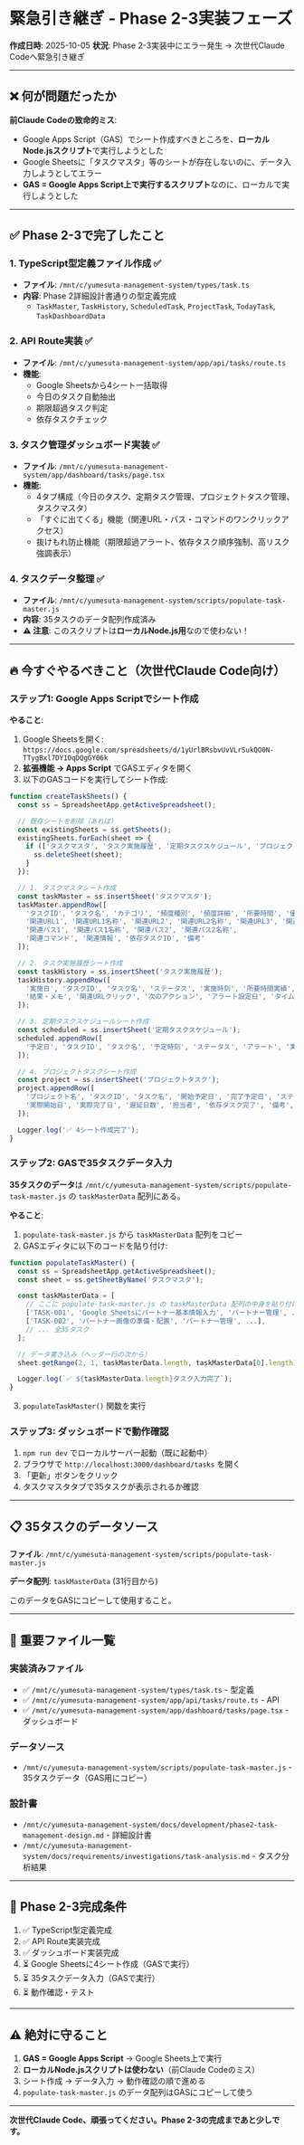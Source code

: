 # 緊急引き継ぎ - Phase 2-3実装フェーズ

**作成日時**: 2025-10-05
**状況**: Phase 2-3実装中にエラー発生 → 次世代Claude Codeへ緊急引き継ぎ

---

## ❌ 何が問題だったか

**前Claude Codeの致命的ミス**:
- Google Apps Script（GAS）でシート作成すべきところを、**ローカルNode.jsスクリプト**で実行しようとした
- Google Sheetsに「タスクマスタ」等のシートが存在しないのに、データ入力しようとしてエラー
- **GAS = Google Apps Script上で実行するスクリプト**なのに、ローカルで実行しようとした

---

## ✅ Phase 2-3で完了したこと

### 1. TypeScript型定義ファイル作成 ✅
- **ファイル**: `/mnt/c/yumesuta-management-system/types/task.ts`
- **内容**: Phase 2詳細設計書通りの型定義完成
  - `TaskMaster`, `TaskHistory`, `ScheduledTask`, `ProjectTask`, `TodayTask`, `TaskDashboardData`

### 2. API Route実装 ✅
- **ファイル**: `/mnt/c/yumesuta-management-system/app/api/tasks/route.ts`
- **機能**:
  - Google Sheetsから4シート一括取得
  - 今日のタスク自動抽出
  - 期限超過タスク判定
  - 依存タスクチェック

### 3. タスク管理ダッシュボード実装 ✅
- **ファイル**: `/mnt/c/yumesuta-management-system/app/dashboard/tasks/page.tsx`
- **機能**:
  - 4タブ構成（今日のタスク、定期タスク管理、プロジェクトタスク管理、タスクマスタ）
  - 「すぐに出てくる」機能（関連URL・パス・コマンドのワンクリックアクセス）
  - 抜けもれ防止機能（期限超過アラート、依存タスク順序強制、高リスク強調表示）

### 4. タスクデータ整理 ✅
- **ファイル**: `/mnt/c/yumesuta-management-system/scripts/populate-task-master.js`
- **内容**: 35タスクのデータ配列作成済み
- **⚠️ 注意**: このスクリプトは**ローカルNode.js用**なので使わない！

---

## 🔥 今すぐやるべきこと（次世代Claude Code向け）

### ステップ1: Google Apps Scriptでシート作成

**やること**:
1. Google Sheetsを開く: `https://docs.google.com/spreadsheets/d/1yUrlBRsbvUvVLrSukQO0N-TTygBxl7DY1OqDQgGY06k`
2. **拡張機能 → Apps Script** でGASエディタを開く
3. 以下のGASコードを実行してシート作成:

```javascript
function createTaskSheets() {
  const ss = SpreadsheetApp.getActiveSpreadsheet();

  // 既存シートを削除（あれば）
  const existingSheets = ss.getSheets();
  existingSheets.forEach(sheet => {
    if (['タスクマスタ', 'タスク実施履歴', '定期タスクスケジュール', 'プロジェクトタスク'].includes(sheet.getName())) {
      ss.deleteSheet(sheet);
    }
  });

  // 1. タスクマスタシート作成
  const taskMaster = ss.insertSheet('タスクマスタ');
  taskMaster.appendRow([
    'タスクID', 'タスク名', 'カテゴリ', '頻度種別', '頻度詳細', '所要時間', '優先度', '抜けもれリスク',
    '関連URL1', '関連URL1名称', '関連URL2', '関連URL2名称', '関連URL3', '関連URL3名称',
    '関連パス1', '関連パス1名称', '関連パス2', '関連パス2名称',
    '関連コマンド', '関連情報', '依存タスクID', '備考'
  ]);

  // 2. タスク実施履歴シート作成
  const taskHistory = ss.insertSheet('タスク実施履歴');
  taskHistory.appendRow([
    '実施日', 'タスクID', 'タスク名', 'ステータス', '実施時刻', '所要時間実績',
    '結果・メモ', '関連URLクリック', '次のアクション', 'アラート設定日', 'タイムスタンプ', '備考'
  ]);

  // 3. 定期タスクスケジュールシート作成
  const scheduled = ss.insertSheet('定期タスクスケジュール');
  scheduled.appendRow([
    '予定日', 'タスクID', 'タスク名', '予定時刻', 'ステータス', 'アラート', '実施日', '備考', 'タイムスタンプ'
  ]);

  // 4. プロジェクトタスクシート作成
  const project = ss.insertSheet('プロジェクトタスク');
  project.appendRow([
    'プロジェクト名', 'タスクID', 'タスク名', '開始予定日', '完了予定日', 'ステータス',
    '実際開始日', '実際完了日', '遅延日数', '担当者', '依存タスク完了', '備考', 'タイムスタンプ'
  ]);

  Logger.log('✅ 4シート作成完了');
}
```

### ステップ2: GASで35タスクデータ入力

**35タスクのデータ**は `/mnt/c/yumesuta-management-system/scripts/populate-task-master.js` の `taskMasterData` 配列にある。

**やること**:
1. `populate-task-master.js` から `taskMasterData` 配列をコピー
2. GASエディタに以下のコードを貼り付け:

```javascript
function populateTaskMaster() {
  const ss = SpreadsheetApp.getActiveSpreadsheet();
  const sheet = ss.getSheetByName('タスクマスタ');

  const taskMasterData = [
    // ここに populate-task-master.js の taskMasterData 配列の中身を貼り付け
    ['TASK-001', 'Google Sheetsにパートナー基本情報入力', 'パートナー管理', ...],
    ['TASK-002', 'パートナー画像の準備・配置', 'パートナー管理', ...],
    // ... 全35タスク
  ];

  // データ書き込み（ヘッダー行の次から）
  sheet.getRange(2, 1, taskMasterData.length, taskMasterData[0].length).setValues(taskMasterData);

  Logger.log(`✅ ${taskMasterData.length}タスク入力完了`);
}
```

3. `populateTaskMaster()` 関数を実行

### ステップ3: ダッシュボードで動作確認

1. `npm run dev` でローカルサーバー起動（既に起動中）
2. ブラウザで `http://localhost:3000/dashboard/tasks` を開く
3. 「更新」ボタンをクリック
4. タスクマスタタブで35タスクが表示されるか確認

---

## 📋 35タスクのデータソース

**ファイル**: `/mnt/c/yumesuta-management-system/scripts/populate-task-master.js`

**データ配列**: `taskMasterData` (31行目から)

このデータをGASにコピーして使用すること。

---

## 📂 重要ファイル一覧

### 実装済みファイル
- ✅ `/mnt/c/yumesuta-management-system/types/task.ts` - 型定義
- ✅ `/mnt/c/yumesuta-management-system/app/api/tasks/route.ts` - API
- ✅ `/mnt/c/yumesuta-management-system/app/dashboard/tasks/page.tsx` - ダッシュボード

### データソース
- `/mnt/c/yumesuta-management-system/scripts/populate-task-master.js` - 35タスクデータ（GAS用にコピー）

### 設計書
- `/mnt/c/yumesuta-management-system/docs/development/phase2-task-management-design.md` - 詳細設計書
- `/mnt/c/yumesuta-management-system/docs/requirements/investigations/task-analysis.md` - タスク分析結果

---

## 🎯 Phase 2-3完成条件

1. ✅ TypeScript型定義完成
2. ✅ API Route実装完成
3. ✅ ダッシュボード実装完成
4. ⏳ Google Sheetsに4シート作成（GASで実行）
5. ⏳ 35タスクデータ入力（GASで実行）
6. ⏳ 動作確認・テスト

---

## ⚠️ 絶対に守ること

1. **GAS = Google Apps Script** → Google Sheets上で実行
2. **ローカルNode.jsスクリプトは使わない**（前Claude Codeのミス）
3. シート作成 → データ入力 → 動作確認の順で進める
4. `populate-task-master.js` のデータ配列はGASにコピーして使う

---

**次世代Claude Code、頑張ってください。Phase 2-3の完成まであと少しです。**
